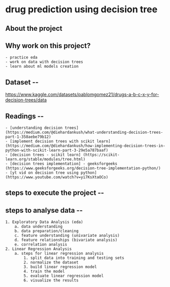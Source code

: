 # drug prediction using decision tree

## About the project


## Why work on this project?
    - practice eda
    - work on data with decision trees
    - learn about ml models creation

## Dataset --
https://www.kaggle.com/datasets/pablomgomez21/drugs-a-b-c-x-y-for-decision-trees/data

## Readings --
    - [understanding decision trees](https://medium.com/@diehardankush/what-understanding-decision-trees-part-1-358aebe79b12)
    - [implement decision trees with scikit learn] (https://medium.com/@diehardankush/how-implementing-decision-trees-in-python-with-scikit-learn-part-3-29e5a787baaf)
    - [decision trees - scikit learn] (https://scikit-learn.org/stable/modules/tree.html)
    - [decision trees implementation] - geeksforgeeks (https://www.geeksforgeeks.org/decision-tree-implementation-python/)
    - [yt vid on decision tree using python] (https://www.youtube.com/watch?v=yi7KsXtaOCo)

## steps to execute the project --


## steps to analyse data --
    1. Exploratory Data Analysis (eda)
        a. data understanding
        b. data preparation/cleaning
        c. feature understanding (univariate analysis)
        d. feature relationships (bivariate analysis)
        e. correlation analysis
    2. Linear Regression Analysis
        a. steps for linear regression analysis
            1. split data into training and testing sets
            2. normalize the dataset
            3. build linear regression model
            4. train the model
            5. evaluate linear regression model
            6. visualize the results